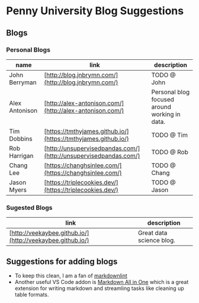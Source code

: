 # Penny University Blog Suggestions

## Blogs

### Personal Blogs

| name           | link                                                             | description                                   |
| -------------- | ---------------------------------------------------------------- | --------------------------------------------- |
| John Berryman  | [http://blog.jnbrymn.com/](http://blog.jnbrymn.com/)             | TODO @ John                                   |
| Alex Antonison | [http://alex-antonison.com/](http://alex-antonison.com/)         | Personal blog focused around working in data. |
| Tim Dobbins    | [https://tmthyjames.github.io/](https://tmthyjames.github.io/)   | TODO @ Tim                                    |
| Rob Harrigan   | [http://unsupervisedpandas.com/](http://unsupervisedpandas.com/) | TODO @ Rob                                    |
| Chang Lee      | [https://changhsinlee.com/](https://changhsinlee.com/)           | TODO @ Chang                                  |
| Jason Myers    | [https://triplecookies.dev/](https://triplecookies.dev/)         | TODO @ Jason                                  |

### Sugested Blogs

| link                                                       | description              |
| ---------------------------------------------------------- | ------------------------ |
| [http://veekaybee.github.io/](http://veekaybee.github.io/) | Great data science blog. |

## Suggestions for adding blogs

* To keep this clean, I am a fan of [markdownlint](https://marketplace.visualstudio.com/items?itemName=DavidAnson.vscode-markdownlint)
* Another useful VS Code addon is [Markdown All in One](https://marketplace.visualstudio.com/items?itemName=yzhang.markdown-all-in-one) which is a great extension for writing markdown and streamling tasks like cleaning up table formats.
